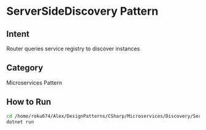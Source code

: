 # ServerSideDiscovery Pattern

## Intent
Router queries service registry to discover instances

## Category
Microservices Pattern

## How to Run
```bash
cd /home/roku674/Alex/DesignPatterns/CSharp/Microservices/Discovery/ServerSideDiscovery
dotnet run
```
